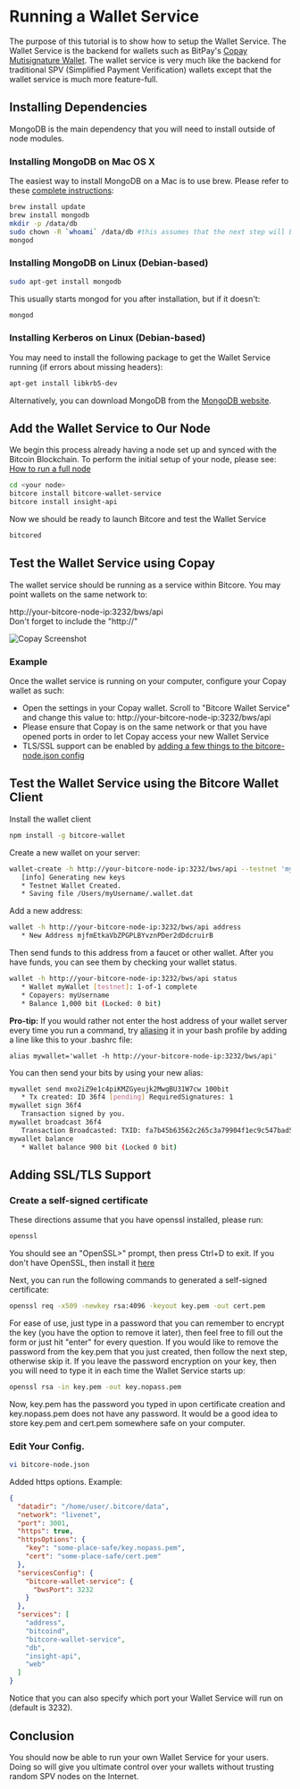# Running a Wallet Service

The purpose of this tutorial is to show how to setup the Wallet Service. The Wallet Service is the backend for wallets such as BitPay's [Copay Mutisignature Wallet](https://copay.io). The wallet service is very much like the backend for traditional SPV (Simplified Payment Verification) wallets except that the wallet service is much more feature-full.

## Installing Dependencies

MongoDB is the main dependency that you will need to install outside of node modules.

### Installing MongoDB on Mac OS X

The easiest way to install MongoDB on a Mac is to use brew. Please refer to these [complete instructions](http://docs.mongodb.org/manual/tutorial/install-mongodb-on-os-x/):

```bash
brew install update
brew install mongodb
mkdir -p /data/db
sudo chown -R `whoami` /data/db #this assumes that the next step will be run by the current user
mongod
```

### Installing MongoDB on Linux (Debian-based)

```bash
sudo apt-get install mongodb
```

This usually starts mongod for you after installation, but if it doesn't:

```bash
mongod
```

### Installing Kerberos on Linux (Debian-based)

You may need to install the following package to get the Wallet Service running (if errors about missing headers):

```bash
apt-get install libkrb5-dev
```

Alternatively, you can download MongoDB from the [MongoDB website](https://www.mongodb.org/downloads).

## Add the Wallet Service to Our Node

We begin this process already having a node set up and synced with the Bitcoin Blockchain. To perform the initial setup of your node, please see: [How to run a full node](fullnode.md)

```bash
cd <your node>
bitcore install bitcore-wallet-service
bitcore install insight-api
```

Now we should be ready to launch Bitcore and test the Wallet Service

```bash
bitcored
```

## Test the Wallet Service using Copay

The wallet service should be running as a service within Bitcore. You may point wallets on the same network to:

http://your-bitcore-node-ip:3232/bws/api  
Don't forget to include the "http://"

![Copay Screenshot](https://i.imgur.com/2hsGXrx.png)

### Example
Once the wallet service is running on your computer, configure your Copay wallet as such:


* Open the settings in your Copay wallet. Scroll to "Bitcore Wallet Service" and change this value to: http://your-bitcore-node-ip:3232/bws/api
* Please ensure that Copay is on the same network or that you have opened ports in order to let Copay access your new Wallet Service
* TLS/SSL support can be enabled by [adding a few things to the bitcore-node.json config](#adding-ssltls-support)

## Test the Wallet Service using the Bitcore Wallet Client

Install the wallet client

```bash
npm install -g bitcore-wallet
```

Create a new wallet on your server:
```bash
wallet-create -h http://your-bitcore-node-ip:3232/bws/api --testnet 'myWallet' 1-1
   [info] Generating new keys
   * Testnet Wallet Created.
   * Saving file /Users/myUsername/.wallet.dat
```
Add a new address:
```bash
wallet -h http://your-bitcore-node-ip:3232/bws/api address
   * New Address mjfmEtkaVbZPGPLBYvznPDer2dDdcruirB
```

Then send funds to this address from a faucet or other wallet. After you have funds, you can see them by checking your
wallet status.

```bash
wallet -h http://your-bitcore-node-ip:3232/bws/api status
   * Wallet myWallet [testnet]: 1-of-1 complete
   * Copayers: myUsername
   * Balance 1,000 bit (Locked: 0 bit)

```

**Pro-tip:** If you would rather not enter the host address of your wallet server every time you run a command, try
[aliasing](https://wiki.manjaro.org/index.php?title=Aliases_in_.bashrc) it in your bash profile by adding a line like
this to your .bashrc file:
```
alias mywallet='wallet -h http://your-bitcore-node-ip:3232/bws/api'
```

You can then send your bits by using your new alias:
```bash
mywallet send mxo2iZ9e1c4piKMZGyeujk2MwgBU31W7cw 100bit
   * Tx created: ID 36f4 [pending] RequiredSignatures: 1
mywallet sign 36f4
   Transaction signed by you.
mywallet broadcast 36f4
   Transaction Broadcasted: TXID: fa7b45b63562c265c3a79904f1ec9c547bad5dee1508ce63628047a9097bfd0e
mywallet balance
   * Wallet balance 900 bit (Locked 0 bit)
```

## Adding SSL/TLS Support

### Create a self-signed certificate

These directions assume that you have openssl installed, please run:

```bash
openssl
```

You should see an "OpenSSL>" prompt, then press Ctrl+D to exit. If you don't have OpenSSL, then install it [here](http://www.openssl.org)

Next, you can run the following commands to generated a self-signed certificate:

```bash
openssl req -x509 -newkey rsa:4096 -keyout key.pem -out cert.pem
```

For ease of use, just type in a password that you can remember to encrypt the key (you have the option to remove it later), then feel free to fill out the form or just hit "enter" for every question. If you would like to remove the password from the key.pem that you just created, then follow the next step, otherwise skip it. If you leave the password encryption on your key, then you will need to type it in each time the Wallet Service starts up:

```bash
openssl rsa -in key.pem -out key.nopass.pem
```

Now, key.pem has the password you typed in upon certificate creation and key.nopass.pem does not have any password. It would be a good idea to store key.pem and cert.pem somewhere safe on your computer.

### Edit Your Config.

```bash
vi bitcore-node.json
```

Added https options. Example:

```json
{
  "datadir": "/home/user/.bitcore/data",
  "network": "livenet",
  "port": 3001,
  "https": true,
  "httpsOptions": {
    "key": "some-place-safe/key.nopass.pem",
    "cert": "some-place-safe/cert.pem"
  },
  "servicesConfig": {
    "bitcore-wallet-service": {
      "bwsPort": 3232
    }
  },
  "services": [
    "address",
    "bitcoind",
    "bitcore-wallet-service",
    "db",
    "insight-api",
    "web"
  ]
}
```

Notice that you can also specify which port your Wallet Service will run on (default is 3232).

## Conclusion

You should now be able to run your own Wallet Service for your users. Doing so will give you ultimate control over your wallets without trusting random SPV nodes on the Internet.
